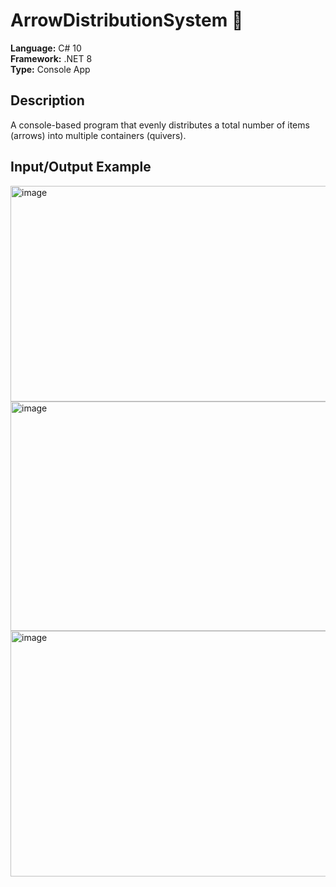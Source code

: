 # ArrowDistributionSystem 🏹

**Language:** C# 10  
**Framework:** .NET 8  
**Type:** Console App  

## Description
A console-based program that evenly distributes a total number of items (arrows) into multiple containers (quivers).

## Input/Output Example
<img width="940" height="345" alt="image" src="https://github.com/user-attachments/assets/9e3e387e-efea-449e-a274-dee692a9106d" />
<img width="940" height="367" alt="image" src="https://github.com/user-attachments/assets/fa1ce884-6705-45e4-b749-6eafcf3589fa" />
<img width="940" height="393" alt="image" src="https://github.com/user-attachments/assets/195f3b95-362d-4767-9676-87494503dfce" />


